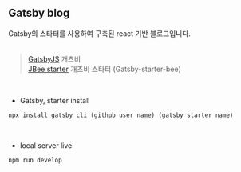 ## Gatsby blog
Gatsby의 스타터를 사용하여 구축된 react 기반 블로그입니다.
<br><br>
> [GatsbyJS](https://www.gatsbyjs.org) 개츠비<br>
> [JBee starter](https://github.com/JaeYeopHan/gatsby-starter-bee) 개츠비 스타터 (Gatsby-starter-bee)

<br>

- Gatsby, starter install
```
npx install gatsby cli (github user name) (gatsby starter name)
```

<br>

- local server live
```
npm run develop
```
<br>
